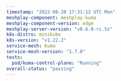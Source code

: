 ```yaml
---
timestamp: "2022-06-20 17:31:12 UTC Mon"
meshplay-component: meshplay-kuma
meshplay-component-version: edge
meshplay-server-version: "v0.6.0-rc.5z"
k8s-distro: minikube
k8s-version: "v1.22.2"
service-mesh: Kuma
service-mesh-version: "1.7.0"
tests:
  pod/kuma-control-plane: "Running"
overall-status: "passing"
---
```

